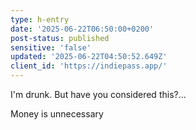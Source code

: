 ```yaml
---
type: h-entry
date: '2025-06-22T06:50:00+0200'
post-status: published
sensitive: 'false'
updated: '2025-06-22T04:50:52.649Z'
client_id: 'https://indiepass.app/'
---
```

I'm drunk. But have you considered this?...

Money is unnecessary
